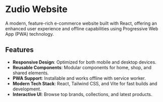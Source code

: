 # Zudio Website

A modern, feature-rich e-commerce website built with React, offering an enhanced user experience and offline capabilities using Progressive Web App (PWA) technology.

## Features
- **Responsive Design**: Optimized for both mobile and desktop devices.
- **Reusable Components**: Modular components for home, shop, and shared elements.
- **PWA Support**: Installable and works offline with service worker.
- **Modern Tech Stack**: React, Tailwind CSS, and Vite for fast builds and development.
- **Interactive UI**: Browse top brands, collections, and latest products.
